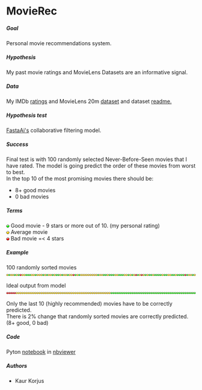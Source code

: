 # MovieRec

##### Goal 
Personal movie recommendations system.

##### Hypothesis
My past movie ratings and MovieLens Datasets are an informative signal.  

##### Data
My IMDb [ratings](https://www.imdb.com/user/ur15834927/ratings) and
MovieLens 20m [dataset](http://files.grouplens.org/datasets/movielens/ml-20m.zip) 
and dataset [readme.](http://files.grouplens.org/datasets/movielens/ml-20m-README.html)  

##### Hypothesis test
[FastaAi's](https://docs.fast.ai/collab.html) collaborative filtering model.  

##### Success
Final test is with 100 randomly selected Never-Before-Seen movies 
that I have rated. The model is going predict the order of these movies from worst to best.  
In the top 10 of the most promising movies there should be:  
* 8+ good movies
* 0 bad movies

##### Terms
![](images/green.png) Good movie - 9 stars or more out of 10. (my personal rating)  
![](images/yellow.png) Average movie  
![](images/red.png) Bad movie =< 4 stars  

##### Example
100 randomly sorted movies  
![random.png](images/random.png)  

Ideal output from model
![ideal.png](images/ideal.png)  

Only the last 10 (highly recommended) movies have to be correctly predicted.  
There is 2% change that randomly sorted movies are correctly predicted. (8+ good, 0 bad)

##### Code
Pyton [notebook](https://github.com/korjusk/MovieRec/blob/master/MovieRec.ipynb) in 
[nbviewer](https://nbviewer.jupyter.org/github/korjusk/MovieRec/blob/master/MovieRec.ipynb)

##### Authors
* Kaur Korjus
